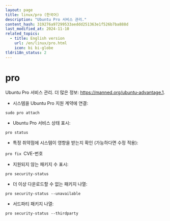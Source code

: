 ```yaml
---
layout: page
title: linux/pro (한국어)
description: "Ubuntu Pro 서비스 관리."
content_hash: 319276a97299533aeddd251363e1f526b7ba888d
last_modified_at: 2024-11-10
related_topics:
  - title: English version
    url: /en/linux/pro.html
    icon: bi bi-globe
tldri18n_status: 2
---
```

# pro

Ubuntu Pro 서비스 관리.
더 많은 정보: <https://manned.org/ubuntu-advantage.1>.

- 시스템을 Ubuntu Pro 지원 계약에 연결:

`sudo pro attach`

- Ubuntu Pro 서비스 상태 표시:

`pro status`

- 특정 취약점에 시스템이 영향을 받는지 확인 (가능하다면 수정 적용):

`pro fix `<span class="tldr-var badge badge-pill bg-dark-lm bg-white-dm text-white-lm text-dark-dm font-weight-bold">CVE-번호</span>

- 지원되지 않는 패키지 수 표시:

`pro security-status`

- 더 이상 다운로드할 수 없는 패키지 나열:

`pro security-status --unavailable`

- 서드파티 패키지 나열:

`pro security-status --thirdparty`
